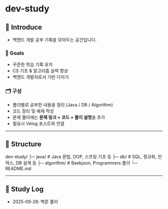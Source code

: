 # dev-study

## 🌟 Introduce

- 백엔드 개발 공부 기록을 모아두는 공간입니다.

### 🎯 Goals

- 꾸준한 학습 기록 유지
- CS 기초 & 알고리즘 실력 향상
- 백엔드 개발자로서 기반 다지기

### 🗂️ 구성

- 폴더별로 공부한 내용을 정리 (Java / DB / Algorithm)
- 코드 정리 및 예제 작성
- 문제 풀이에는 **문제 링크 + 코드 + 풀이 설명**을 추가
- 필요시 Velog 포스트와 연결

---

## 📂 Structure

dev-study/
├─ java/ # Java 문법, OOP, 스프링 기초 등
├─ db/ # SQL, 정규화, 인덱스, DB 설계 등
├─ algorithm/ # Baekjoon, Programmers 풀이
└─ README.md

---

## 📝 Study Log

- 2025-09-26: 백준 풀이
